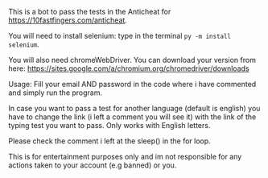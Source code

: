 This is a bot to pass the tests in the Anticheat for https://10fastfingers.com/anticheat.

You will need to install selenium: type in the terminal ```py -m install selenium```.
 
You will also need chromeWebDriver. You can download your version from here: https://sites.google.com/a/chromium.org/chromedriver/downloads

Usage: Fill your email AND password in the code where i have commented and simply run the program.

In case you want to pass a test for another language (default is english) you have to change the link (i left a comment you will see it) with the link of the typing test you want to pass.
Only works with English letters.

Please check the comment i left at the sleep() in the for loop.

This is for entertainment purposes only and im not responsible for any actions taken to your account (e.g banned) or you.
 

